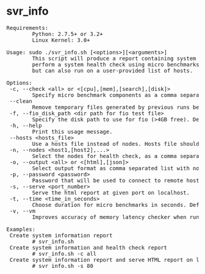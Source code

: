 svr_info
===
<pre>
Requirements:
        Python: 2.7.5+ or 3.2+
        Linux Kernel: 3.0+

Usage: sudo ./svr_info.sh [&ltoptions&gt][&ltarguments&gt]
        This script will produce a report containing system information. It will optionally 
        perform a system health check using micro benchmarks. By default it runs on localhost, 
        but can also run on a user-provided list of hosts.

Options:
 -c, --check &ltall&gt or &lt[cpu],[mem],[search],[disk]&gt
        Specify micro benchmark components as a comma separated list with no spaces.
 --clean
        Remove temporary files generated by previous runs before starting this run.
 -f, --fio_disk_path &ltdir path for fio test file&gt
        Specify the disk path to use for fio (>4GB free). Default is under /tmp/svr_info.sh.tmp.
 -h, --help
        Print this usage message.
 --hosts &lthosts_file&gt
        Use a hosts file instead of nodes. Hosts file should have 1 server per line.
 -n, --nodes &lthost1,[host2],...&gt
        Select the nodes for health check, as a comma separated list with no spaces.
 -o, --output &ltall&gt or &lt[html],[json]&gt
        Select output format as comma separated list with no spaces. Default is all.
 -p, --password &ltpassword&gt
        Password that will be used to connect to remote hosts via SSH.
 -s, --serve &ltport_number&gt
        Serve the html report at given port on localhost.
 -t, --time &lttime_in_seconds&gt
        Choose duration for micro benchmarks in seconds. Default is 30s.
 -v, --vm
        Improves accuracy of memory latency checker when running on a virtual machine.

Examples:
 Create system information report
        # svr_info.sh
 Create system information and health check report
        # svr_info.sh -c all
 Create system information report and serve HTML report on localhost port 80
        # svr_info.sh -s 80
</pre>

